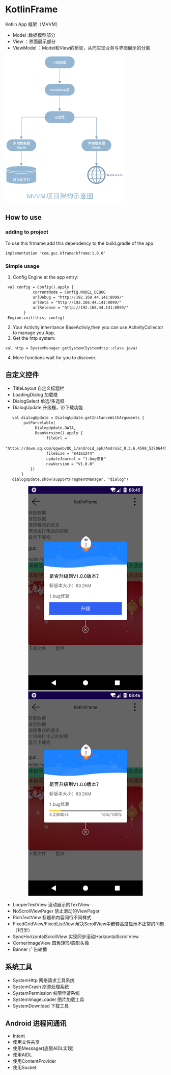 # KotlinFrame
Kotlin App 框架（MVVM）
* Model :数据模型部分
* View ：界面展示部分
* ViewModel ：Model和View的桥梁，从而实现业务与界面展示的分离

![MVVM架构示意图](https://github.com/icookingcode/KotlinFrame/blob/master/snapshoot/mvvm.png)
## How to use
### adding to project
To use this frmame,add this dependency to the build.gradle of the app:
```
implementation 'com.guc.kframe:kframe:1.0.0'
```
### Simple usage
1. Config Engine at the app entry:
```
 val config = Config().apply {
            currentMode = Config.MODEL_DEBUG
            urlDebug = "http://192.168.44.141:8099/"
            urlBeta = "http://192.168.44.141:8099/"
            urlRelease = "http://192.168.44.141:8099/"
        }
 Engine.init(this, config)
```
2. Your Activity inheritance BaseActiviy,then you can use AcitvityCollector to manage you App.
3. Get the http system:
```
val http = SystemManager.getSystem(SystemHttp::class.java)
```
4. More functions wait for you to discover.

## 自定义控件
* TitleLayout   自定义标题栏
* LoadingDialog 加载框
* DialogSelect  单选/多选框
* DialogUpdate  升级框，带下载功能
```
   val dialogUpdate = DialogUpdate.getInstanceWithArguments {
        putParcelable(
             DialogUpdate.DATA,
             BeanVersion().apply {
                  fileUrl =
                       "https://down.qq.com/qqweb/QQ_1/android_apk/Android_8.3.6.4590_537064458.apk"
                  fileSize = "84161244"
                  updateJournal = "1.bug修复"
                  newVersion = "V1.0.0"
           })
       }
   dialogUpdate.show(supportFragmentManager, "dialog")
```
<center class="half">
 <img src="https://github.com/icookingcode/KotlinFrame/blob/master/snapshoot/Screenshot_1591588183.png"  height="640" width="360">  <img src="https://github.com/icookingcode/KotlinFrame/blob/master/snapshoot/Screenshot_1591922802.png"  height="640" width="360">
</center>

* LooperTextView  滚动展示的TextView
* NoScrollViewPager  禁止滑动的ViewPager
* RichTextView  标题和内容同行不同样式
* FixedGridView/FixedListView  解决ScrollView中嵌套高度显示不正常的问题（1行半）
* SyncHorizontalScrollView  实现同步滚动HorizontalScrollView
* CornerImageView  圆角矩形/圆形头像
* Banner  广告轮播

## 系统工具
* SystemHttp 网络请求工具系统
* SystemCrash 崩溃处理系统
* SystemPermission 权限申请系统
* SystemImageLoader 图片加载工具
* SystemDownload  下载工具

## Android 进程间通讯
* Intent
* 使用文件共享
* 使用Messager(底层AIDL实现)
* 使用AIDL
* 使用ContentProvider
* 使用Socket